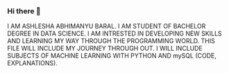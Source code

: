 ### Hi there 👋
I AM ASHLESHA ABHIMANYU BARAL. I AM STUDENT OF BACHELOR DEGREE IN DATA SCIENCE.
I AM INTRESTED IN DEVELOPING NEW SKILLS AND LEARNING MY WAY THROUGH THE PROGRAMMING WORLD. THIS FILE WILL INCLUDE MY JOURNEY THROUGH OUT.
I WILL INCLUDE SUBJECTS OF MACHINE LEARNING WITH PYTHON AND mySQL (CODE, EXPLANATIONS).


